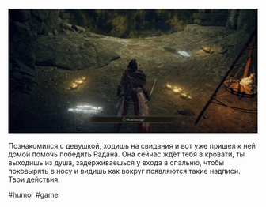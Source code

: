 ![](Elden-Ring-summon-signs.jpeg)

Познакомился с девушкой, ходишь на свидания и вот уже пришел к ней домой помочь победить Радана. Она сейчас ждёт тебя в кровати, ты выходишь из душа, задерживаешься у входа в спальню, чтобы поковырять в носу и видишь как вокруг появляются такие надписи. Твои действия.

#humor #game